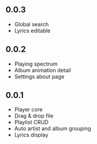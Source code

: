 ## 0.0.3

* Global search
* Lyrics editable

## 0.0.2

* Playing spectrum
* Album animation detail
* Settings about page

## 0.0.1

* Player core
* Drag & drop file
* Playlist CRUD
* Auto artist and album grouping
* Lyrics display